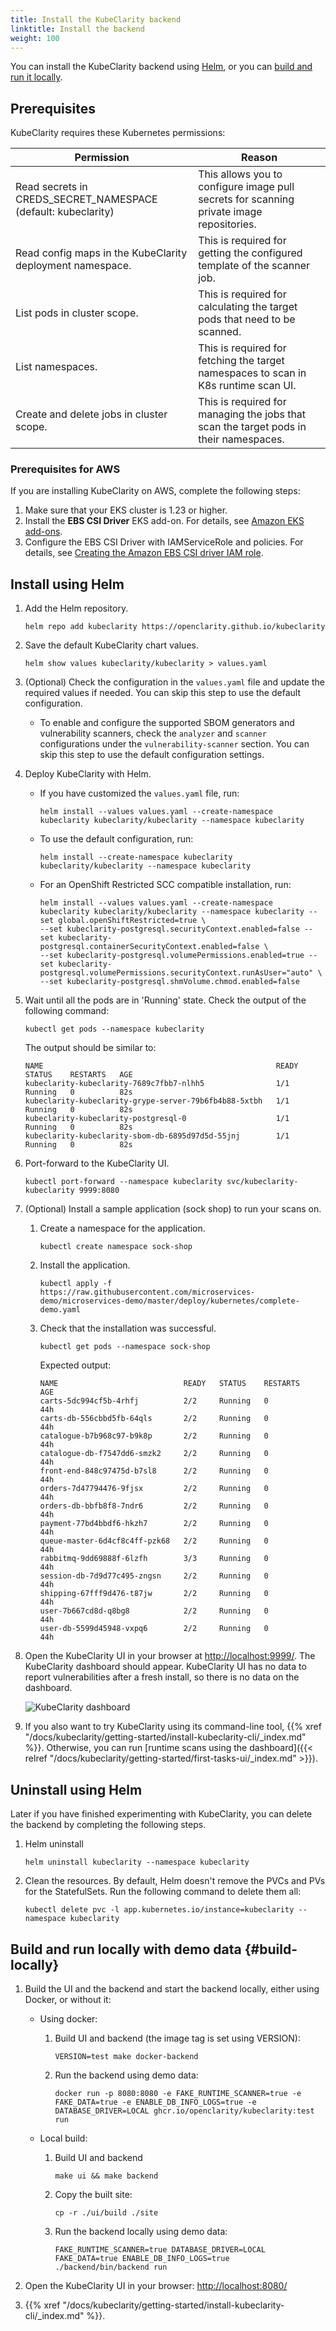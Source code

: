```yaml
---
title: Install the KubeClarity backend
linktitle: Install the backend
weight: 100
---
```


You can install the KubeClarity backend using [Helm](#install-using-helm), or you can [build and run it locally](#build-locally).

## Prerequisites

KubeClarity requires these Kubernetes permissions:

| Permission | Reason |
| ---        | ---    |
| Read secrets in CREDS_SECRET_NAMESPACE (default: kubeclarity) | This allows you to configure image pull secrets for scanning private image repositories. |
| Read config maps in the KubeClarity deployment namespace. | This is required for getting the configured template of the scanner job. |
| List pods in cluster scope. | This is required for calculating the target pods that need to be scanned. |
| List namespaces. | This is required for fetching the target namespaces to scan in K8s runtime scan UI. |
| Create and delete jobs in cluster scope. | This is required for managing the jobs that scan the target pods in their namespaces. |

### Prerequisites for AWS

If you are installing KubeClarity on AWS, complete the following steps:

1. Make sure that your EKS cluster is 1.23 or higher.
1. Install the **EBS CSI Driver** EKS add-on. For details, see [Amazon EKS add-ons](https://docs.aws.amazon.com/eks/latest/userguide/eks-add-ons.html).
1. Configure the EBS CSI Driver with IAMServiceRole and policies. For details, see [Creating the Amazon EBS CSI driver IAM role](https://docs.aws.amazon.com/eks/latest/userguide/csi-iam-role.html).

## Install using Helm

1. Add the Helm repository.

    ```shell
    helm repo add kubeclarity https://openclarity.github.io/kubeclarity
    ```

1. Save the default KubeClarity chart values.

    ```shell
    helm show values kubeclarity/kubeclarity > values.yaml
    ```

1. (Optional) Check the configuration in the `values.yaml` file and update the required values if needed. You can skip this step to use the default configuration.

    - To enable and configure the supported SBOM generators and vulnerability scanners, check the `analyzer` and `scanner` configurations under the `vulnerability-scanner` section. You can skip this step to use the default configuration settings.

1. Deploy KubeClarity with Helm.

    - If you have customized the `values.yaml` file, run:

        ```shell
        helm install --values values.yaml --create-namespace kubeclarity kubeclarity/kubeclarity --namespace kubeclarity
        ```

    - To use the default configuration, run:

        ```shell
        helm install --create-namespace kubeclarity kubeclarity/kubeclarity --namespace kubeclarity
        ```

    - For an OpenShift Restricted SCC compatible installation, run:

        ```shell
        helm install --values values.yaml --create-namespace kubeclarity kubeclarity/kubeclarity --namespace kubeclarity --set global.openShiftRestricted=true \
        --set kubeclarity-postgresql.securityContext.enabled=false --set kubeclarity-postgresql.containerSecurityContext.enabled=false \
        --set kubeclarity-postgresql.volumePermissions.enabled=true --set kubeclarity-postgresql.volumePermissions.securityContext.runAsUser="auto" \
        --set kubeclarity-postgresql.shmVolume.chmod.enabled=false
        ```

1. Wait until all the pods are in 'Running' state. Check the output of the following command:

    ```shell
    kubectl get pods --namespace kubeclarity
    ```

    The output should be similar to:

    ```shell
    NAME                                                    READY   STATUS    RESTARTS   AGE
    kubeclarity-kubeclarity-7689c7fbb7-nlhh5                1/1     Running   0          82s
    kubeclarity-kubeclarity-grype-server-79b6fb4b88-5xtbh   1/1     Running   0          82s
    kubeclarity-kubeclarity-postgresql-0                    1/1     Running   0          82s
    kubeclarity-kubeclarity-sbom-db-6895d97d5d-55jnj        1/1     Running   0          82s
    ```

1. Port-forward to the KubeClarity UI.

   ```shell
   kubectl port-forward --namespace kubeclarity svc/kubeclarity-kubeclarity 9999:8080
   ```

1. (Optional) Install a sample application (sock shop) to run your scans on.

    1. Create a namespace for the application.

        ```shell
        kubectl create namespace sock-shop
        ```

    1. Install the application.

        ```shell
        kubectl apply -f https://raw.githubusercontent.com/microservices-demo/microservices-demo/master/deploy/kubernetes/complete-demo.yaml
        ```

    1. Check that the installation was successful.

        ```shell
        kubectl get pods --namespace sock-shop
        ```

        Expected output:

        ```shell
        NAME                            READY   STATUS    RESTARTS   AGE
        carts-5dc994cf5b-4rhfj          2/2     Running   0          44h
        carts-db-556cbbd5fb-64qls       2/2     Running   0          44h
        catalogue-b7b968c97-b9k8p       2/2     Running   0          44h
        catalogue-db-f7547dd6-smzk2     2/2     Running   0          44h
        front-end-848c97475d-b7sl8      2/2     Running   0          44h
        orders-7d47794476-9fjsx         2/2     Running   0          44h
        orders-db-bbfb8f8-7ndr6         2/2     Running   0          44h
        payment-77bd4bbdf6-hkzh7        2/2     Running   0          44h
        queue-master-6d4cf8c4ff-pzk68   2/2     Running   0          44h
        rabbitmq-9dd69888f-6lzfh        3/3     Running   0          44h
        session-db-7d9d77c495-zngsn     2/2     Running   0          44h
        shipping-67fff9d476-t87jw       2/2     Running   0          44h
        user-7b667cd8d-q8bg8            2/2     Running   0          44h
        user-db-5599d45948-vxpq6        2/2     Running   0          44h
        ```

1. Open the KubeClarity UI in your browser at [http://localhost:9999/](http://localhost:9999/). The KubeClarity dashboard should appear. KubeClarity UI has no data to report vulnerabilities after a fresh install, so there is no data on the dashboard.

    ![KubeClarity dashboard](kubeclarity-dashboard-empty.png)

1. If you also want to try KubeClarity using its command-line tool, {{% xref "/docs/kubeclarity/getting-started/install-kubeclarity-cli/_index.md" %}}. Otherwise, you can run [runtime scans using the dashboard]({{< relref "/docs/kubeclarity/getting-started/first-tasks-ui/_index.md" >}}).

## Uninstall using Helm

Later if you have finished experimenting with KubeClarity, you can delete the backend by completing the following steps.

1. Helm uninstall

   ```shell
   helm uninstall kubeclarity --namespace kubeclarity
   ```

2. Clean the resources. By default, Helm doesn't remove the PVCs and PVs for the StatefulSets. Run the following command to delete them all:

    ```shell
    kubectl delete pvc -l app.kubernetes.io/instance=kubeclarity --namespace kubeclarity
    ```

## Build and run locally with demo data {#build-locally}

1. Build the UI and the backend and start the backend locally, either using Docker, or without it:

    - Using docker:
        1. Build UI and backend (the image tag is set using VERSION):

            ```shell
            VERSION=test make docker-backend
            ```

        1. Run the backend using demo data:

            ```shell
            docker run -p 8080:8080 -e FAKE_RUNTIME_SCANNER=true -e FAKE_DATA=true -e ENABLE_DB_INFO_LOGS=true -e DATABASE_DRIVER=LOCAL ghcr.io/openclarity/kubeclarity:test run
            ```

    - Local build:
        1. Build UI and backend

            ```shell
            make ui && make backend
            ```

        1. Copy the built site:

            ```shell
            cp -r ./ui/build ./site
            ```

        1. Run the backend locally using demo data:

            ```shell
            FAKE_RUNTIME_SCANNER=true DATABASE_DRIVER=LOCAL FAKE_DATA=true ENABLE_DB_INFO_LOGS=true ./backend/bin/backend run
            ```

1. Open the KubeClarity UI in your browser: [http://localhost:8080/](http://localhost:8080/)
1. {{% xref "/docs/kubeclarity/getting-started/install-kubeclarity-cli/_index.md" %}}.
